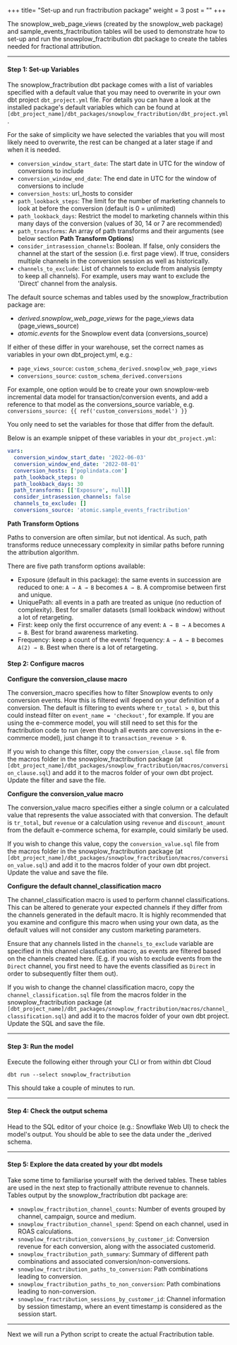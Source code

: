 +++
title= "Set-up and run fractribution package"
weight = 3
post = ""
+++

The snowplow_web_page_views (created by the snowplow_web package) and sample_events_fractribution tables will be used to demonstrate how to set-up and run the snowplow_fractribution dbt package to create the tables needed for fractional attribution.

***

#### **Step 1:** Set-up Variables

The snowplow_fractribution dbt package comes with a list of variables specified with a default value that you may need to overwrite in your own dbt project `dbt_project.yml` file. For details you can have a look at the installed package's default variables which can be found at `[dbt_project_name]/dbt_packages/snowplow_fractribution/dbt_project.yml`.

For the sake of simplicity we have selected the variables that you will most likely need to overwrite, the rest can be changed at a later stage if and when it is needed.

- `conversion_window_start_date`: The start date in UTC for the window of conversions to include
- `conversion_window_end_date`: The end date in UTC for the window of conversions to include
- `conversion_hosts`: url_hosts to consider
- `path_lookback_steps`: The limit for the number of marketing channels to look at before the conversion (default is 0 = unlimited)
- `path_lookback_days`: Restrict the model to marketing channels within this many days of the conversion (values of 30, 14 or 7 are recommended)
- `path_transforms`: An array of path transforms and their arguments (see below section **Path Transform Options**)
- `consider_intrasession_channels`: Boolean. If false, only considers the channel at the start of the session (i.e. first page view). If true, considers multiple channels in the conversion session as well as historically.
- `channels_to_exclude`: List of channels to exclude from analysis (empty to keep all channels). For example, users may want to exclude the 'Direct' channel from the analysis.

The default source schemas and tables used by the snowplow_fractribution package are:
- *derived.snowplow_web_page_views* for the page_views data (page_views_source)
- *atomic.events* for the Snowplow event data (conversions_source)

If either of these differ in your warehouse, set the correct names as variables in your own dbt_project.yml, e.g.:
-  `page_views_source`: `custom_schema_derived.snowplow_web_page_views`
-  `conversions_source`: `custom_schema_derived.conversions`

For example, one option would be to create your own snowplow-web incremental data model for transaction/conversion events, and add a reference to that model as the conversions_source variable, e.g. `conversions_source: {{ ref('custom_conversions_model') }}`

You only need to set the variables for those that differ from the default.

Below is an example snippet of these variables in your `dbt_project.yml`:

```yml
vars:
  conversion_window_start_date: '2022-06-03'
  conversion_window_end_date: '2022-08-01'
  conversion_hosts: ['poplindata.com']
  path_lookback_steps: 0
  path_lookback_days: 30
  path_transforms: [['Exposure', null]]
  consider_intrasession_channels: false
  channels_to_exclude: []
  conversions_source: 'atomic.sample_events_fractribution'
```

**Path Transform Options**

Paths to conversion are often similar, but not identical. As such, path transforms reduce unnecessary complexity in similar paths before running the attribution algorithm.

There are five path transform options available:
- Exposure (default in this package): the same events in succession are reduced to one: `A → A → B` becomes `A → B`. A compromise between first and unique.
- UniquePath: all events in a path are treated as unique (no reduction of complexity). Best for smaller datasets (small lookback window) without a lot of retargeting.
- First: keep only the first occurrence of any event: `A → B → A` becomes `A → B`. Best for brand awareness marketing.
- Frequency: keep a count of the events' frequency: `A → A → B` becomes `A(2) → B`. Best when there is a lot of retargeting.


#### **Step 2:** Configure macros

**Configure the conversion_clause macro**

The conversion_macro specifies how to filter Snowplow events to only conversion events. How this is filtered will depend on your definition of a conversion. The default is filtering to events where `tr_total > 0`, but this could instead filter on `event_name = 'checkout'`, for example. If you are using the e-commerce model, you will still need to set this for the fractribution code to run (even though all events are conversions in the e-commerce model), just change it to `transaction_revenue > 0`.

If you wish to change this filter, copy the `conversion_clause.sql` file from the macros folder in the snowplow_fractribution package (at `[dbt_project_name]/dbt_packages/snowplow_fractribution/macros/conversion_clause.sql`) and add it to the macros folder of your own dbt project. Update the filter and save the file.


**Configure the conversion_value macro**

The conversion_value macro specifies either a single column or a calculated value that represents the value associated with that conversion. The default is `tr_total`, but `revenue` or a calculation using `revenue` and `discount_amount` from the default e-commerce schema, for example, could similarly be used.

If you wish to change this value, copy the `conversion_value.sql` file from the macros folder in the snowplow_fractribution package (at `[dbt_project_name]/dbt_packages/snowplow_fractribution/macros/conversion_value.sql`) and add it to the macros folder of your own dbt project. Update the value and save the file.

**Configure the default channel_classification macro**

The channel_classification macro is used to perform channel classifications. This can be altered to generate your expected channels if they differ from the channels generated in the default macro. It is highly recommended that you examine and configure this macro when using your own data, as the default values will not consider any custom marketing parameters.

Ensure that any channels listed in the `channels_to_exclude` variable are specified in this channel classfication macro, as events are filtered based on the channels created here. (E.g. if you wish to exclude events from the `Direct` channel, you first need to have the events classified as `Direct` in order to subsequently filter them out).

If you wish to change the channel classification macro, copy the `channel_classification.sql` file from the macros folder in the snowplow_fractribution package (at `[dbt_project_name]/dbt_packages/snowplow_fractribution/macros/channel_classification.sql`) and add it to the macros folder of your own dbt project. Update the SQL and save the file.

***

#### **Step 3:** Run the model

Execute the following either through your CLI or from within dbt Cloud

```
dbt run --select snowplow_fractribution
```

This should take a couple of minutes to run.

***

#### **Step 4:** Check the output schema
Head to the SQL editor of your choice (e.g.: Snowflake Web UI) to check the model's output. You should be able to see the data under the _derived schema.

***

#### **Step 5:** Explore the data created by your dbt models

Take some time to familiarise yourself with the derived tables. These tables are used in the next step to fractionally attribute revenue to channels. Tables output by the snowplow_fractribution dbt package are:

- `snowplow_fractribution_channel_counts`: Number of events grouped by channel, campaign, source and medium.
- `snowplow_fractribution_channel_spend`: Spend on each channel, used in ROAS calculations.
- `snowplow_fractribution_conversions_by_customer_id`: Conversion revenue for each conversion, along with the associated customerid.
- `snowplow_fractribution_path_summary`: Summary of different path combinations and associated conversion/non-conversions.
- `snowplow_fractribution_paths_to_conversion`: Path combinations leading to conversion.
- `snowplow_fractribution_paths_to_non_conversion`: Path combinations leading to non-conversion.
- `snowplow_fractribution_sessions_by_customer_id`: Channel information by session timestamp, where an event timestamp is considered as the session start.

***

Next we will run a Python script to create the actual Fractribution table.
